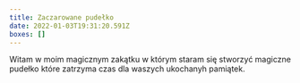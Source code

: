 ```yaml
---
title: Zaczarowane pudełko
date: 2022-01-03T19:31:20.591Z
boxes: []
---
```


Witam w moim magicznym zakątku w którym staram się stworzyć magiczne pudełko które zatrzyma czas dla waszych ukochanyh pamiątek.
